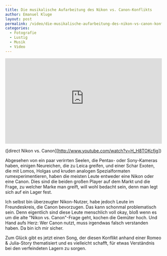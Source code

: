 ```yaml
---
title: Die musikalische Aufarbeitung des Nikon vs. Canon-Konflikts
author: Emanuel Kluge
layout: post
permalink: /video/die-musikalische-aufarbeitung-des-nikon-vs-canon-konflikts/
categories:
  - Fotografie
  - Lustig
  - Musik
  - Video
---
```


<div style="position: relative; max-width: 640px; padding-top: 54.545454%; margin: 1em 0; overflow: hidden">
  <iframe width="640" height="360" src="https://www.youtube-nocookie.com/embed/H_H8TOKcfjg?rel=0" frameborder="0" allowfullscreen style="position: absolute; top: 0; right: 0; bottom: 0; left: 0; width: 100%; height: 100%"></iframe>
</div>

([direct Nikon vs. Canon][http://www.youtube.com/watch?v=H_H8TOKcfjg])

Abgesehen von ein paar verirrten Seelen, die Pentax- oder Sony-Kameras haben, einigen Neureichen, die zu Leica greifen, und einer Schar Exoten, die mit Lomos, Holgas und kruden analogen Spezialformaten rumexperimentieren, haben die meisten Leute entweder eine Nikon oder eine Canon. Dies sind die beiden großen Player auf dem Markt und die Frage, zu welcher Marke man greift, will wohl bedacht sein, denn man legt sich auf ein Lager fest.

Ich selbst bin überzeugter Nikon-Nutzer, habe jedoch Leute im Freundeskreis, die Canon bevorzugen. Das kann schonmal problematisch sein. Denn eigentlich sind diese Leute menschlich voll okay, bloß wenn es um die alte "Nikon vs. Canon"-Frage geht, kochen die Gemüter hoch. Und Hand aufs Herz: Wer Canon nutzt, muss irgendwas falsch verstanden haben. Da bin ich mir sicher.

Zum Glück gibt es jetzt einen Song, der diesen Konflikt anhand einer Romeo & Julia-Story thematisiert und es vielleicht schafft, für etwas Verständnis bei den verfeindeten Lagern zu sorgen.
